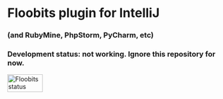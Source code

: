 # Floobits plugin for IntelliJ

### (and RubyMine, PhpStorm, PyCharm, etc)

### Development status: not working. Ignore this repository for now.

<a href="https://floobits.com/Floobits/intellij-plugin/redirect">
  <img alt="Floobits status" width="80" height="40" src="https://floobits.com/Floobits/intellij-plugin.png" />
</a>
